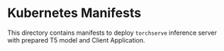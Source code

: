 # Kubernetes Manifests

This directory contains manifests to deploy `torchserve` inference server with prepared T5 model and Client Application.
